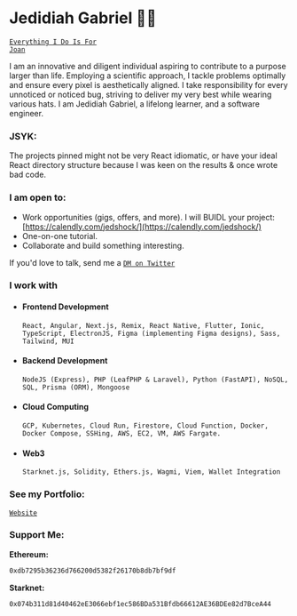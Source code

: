 # Jedidiah Gabriel 👋🏼
<code>[Everything I Do Is For Joan](https://loml.jedshock.com/)</code>

I am an innovative and diligent individual aspiring to contribute to a purpose larger than life. Employing a scientific approach, I tackle problems optimally and ensure every pixel is aesthetically aligned. I take responsibility for every unnoticed or noticed bug, striving to deliver my very best while wearing various hats. I am Jedidiah Gabriel, a lifelong learner, and a software engineer. 

### JSYK:
The projects pinned might not be very React idiomatic, or have your ideal React directory structure because I was keen on the results & once wrote bad code.  

### I am open to:
- Work opportunities (gigs, offers, and more). I will BUIDL your project: [https://calendly.com/jedshock/](https://calendly.com/jedshock/)
- One-on-one tutorial.
- Collaborate and build something interesting.

If you'd love to talk, send me a <code>[DM on Twitter](https://twitter.com/jedshock)</code>

### I work with
- #### Frontend Development
   `React, Angular, Next.js, Remix, React Native, Flutter, Ionic, TypeScript, ElectronJS, Figma (implementing Figma designs), Sass, Tailwind, MUI`
- #### Backend Development
   `NodeJS (Express), PHP (LeafPHP & Laravel), Python (FastAPI), NoSQL, SQL, Prisma (ORM), Mongoose`
- #### Cloud Computing
   `GCP, Kubernetes, Cloud Run, Firestore, Cloud Function, Docker, Docker Compose, SSHing, AWS, EC2, VM, AWS Fargate.` 
- #### Web3
   `Starknet.js, Solidity, Ethers.js, Wagmi, Viem, Wallet Integration` 
### See my Portfolio:
<code>[Website](https://www.jedshock.com)</code>

### Support Me:
<b>Ethereum:</b>
```bash
0xdb7295b36236d766200d5382f26170b8db7bf9df
```
<b>Starknet:</b>
```bash
0x074b311d81d40462eE3066ebf1ec586BDa531Bfdb66612AE36BDEe82d7BceA44
```

